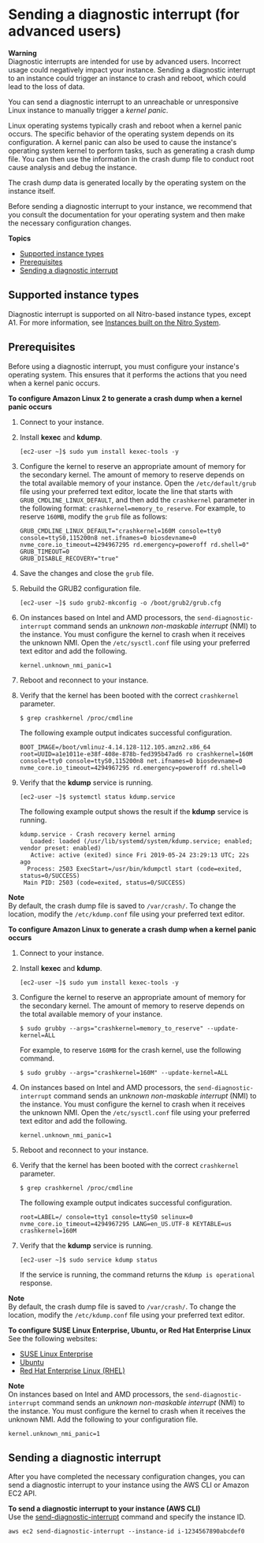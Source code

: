 # Sending a diagnostic interrupt \(for advanced users\)<a name="diagnostic-interrupt"></a>

**Warning**  
Diagnostic interrupts are intended for use by advanced users\. Incorrect usage could negatively impact your instance\. Sending a diagnostic interrupt to an instance could trigger an instance to crash and reboot, which could lead to the loss of data\.

You can send a diagnostic interrupt to an unreachable or unresponsive Linux instance to manually trigger a *kernel panic*\.

Linux operating systems typically crash and reboot when a kernel panic occurs\. The specific behavior of the operating system depends on its configuration\. A kernel panic can also be used to cause the instance's operating system kernel to perform tasks, such as generating a crash dump file\. You can then use the information in the crash dump file to conduct root cause analysis and debug the instance\.

The crash dump data is generated locally by the operating system on the instance itself\.

Before sending a diagnostic interrupt to your instance, we recommend that you consult the documentation for your operating system and then make the necessary configuration changes\.

**Topics**
+ [Supported instance types](#diagnostic-interrupt-instances)
+ [Prerequisites](#diagnostic-interrupt-prereqs)
+ [Sending a diagnostic interrupt](#diagnostic-interrupt-use)

## Supported instance types<a name="diagnostic-interrupt-instances"></a>

Diagnostic interrupt is supported on all Nitro\-based instance types, except A1\. For more information, see [Instances built on the Nitro System](instance-types.md#ec2-nitro-instances)\.

## Prerequisites<a name="diagnostic-interrupt-prereqs"></a>

Before using a diagnostic interrupt, you must configure your instance's operating system\. This ensures that it performs the actions that you need when a kernel panic occurs\.

**To configure Amazon Linux 2 to generate a crash dump when a kernel panic occurs**

1. Connect to your instance\.

1. Install **kexec** and **kdump**\.

   ```
   [ec2-user ~]$ sudo yum install kexec-tools -y
   ```

1. Configure the kernel to reserve an appropriate amount of memory for the secondary kernel\. The amount of memory to reserve depends on the total available memory of your instance\. Open the `/etc/default/grub` file using your preferred text editor, locate the line that starts with `GRUB_CMDLINE_LINUX_DEFAULT`, and then add the `crashkernel` parameter in the following format: `crashkernel=memory_to_reserve`\. For example, to reserve `160MB`, modify the `grub` file as follows:

   ```
   GRUB_CMDLINE_LINUX_DEFAULT="crashkernel=160M console=tty0 console=ttyS0,115200n8 net.ifnames=0 biosdevname=0 nvme_core.io_timeout=4294967295 rd.emergency=poweroff rd.shell=0"
   GRUB_TIMEOUT=0
   GRUB_DISABLE_RECOVERY="true"
   ```

1. Save the changes and close the `grub` file\.

1. Rebuild the GRUB2 configuration file\.

   ```
   [ec2-user ~]$ sudo grub2-mkconfig -o /boot/grub2/grub.cfg
   ```

1. On instances based on Intel and AMD processors, the `send-diagnostic-interrupt` command sends an *unknown non\-maskable interrupt* \(NMI\) to the instance\. You must configure the kernel to crash when it receives the unknown NMI\. Open the `/etc/sysctl.conf` file using your preferred text editor and add the following\.

   ```
   kernel.unknown_nmi_panic=1
   ```

1. Reboot and reconnect to your instance\.

1. Verify that the kernel has been booted with the correct `crashkernel` parameter\.

   ```
   $ grep crashkernel /proc/cmdline
   ```

   The following example output indicates successful configuration\.

   ```
   BOOT_IMAGE=/boot/vmlinuz-4.14.128-112.105.amzn2.x86_64 root=UUID=a1e1011e-e38f-408e-878b-fed395b47ad6 ro crashkernel=160M console=tty0 console=ttyS0,115200n8 net.ifnames=0 biosdevname=0 nvme_core.io_timeout=4294967295 rd.emergency=poweroff rd.shell=0
   ```

1. Verify that the **kdump** service is running\.

   ```
   [ec2-user ~]$ systemctl status kdump.service
   ```

   The following example output shows the result if the **kdump** service is running\.

   ```
   kdump.service - Crash recovery kernel arming
      Loaded: loaded (/usr/lib/systemd/system/kdump.service; enabled; vendor preset: enabled)
      Active: active (exited) since Fri 2019-05-24 23:29:13 UTC; 22s ago
     Process: 2503 ExecStart=/usr/bin/kdumpctl start (code=exited, status=0/SUCCESS)
    Main PID: 2503 (code=exited, status=0/SUCCESS)
   ```

**Note**  
By default, the crash dump file is saved to `/var/crash/`\. To change the location, modify the `/etc/kdump.conf` file using your preferred text editor\.

**To configure Amazon Linux to generate a crash dump when a kernel panic occurs**

1. Connect to your instance\.

1. Install **kexec** and **kdump**\.

   ```
   [ec2-user ~]$ sudo yum install kexec-tools -y
   ```

1. Configure the kernel to reserve an appropriate amount of memory for the secondary kernel\. The amount of memory to reserve depends on the total available memory of your instance\.

   ```
   $ sudo grubby --args="crashkernel=memory_to_reserve" --update-kernel=ALL
   ```

   For example, to reserve `160MB` for the crash kernel, use the following command\. 

   ```
   $ sudo grubby --args="crashkernel=160M" --update-kernel=ALL
   ```

1. On instances based on Intel and AMD processors, the `send-diagnostic-interrupt` command sends an *unknown non\-maskable interrupt* \(NMI\) to the instance\. You must configure the kernel to crash when it receives the unknown NMI\. Open the `/etc/sysctl.conf` file using your preferred text editor and add the following\.

   ```
   kernel.unknown_nmi_panic=1
   ```

1. Reboot and reconnect to your instance\.

1. Verify that the kernel has been booted with the correct `crashkernel` parameter\.

   ```
   $ grep crashkernel /proc/cmdline
   ```

   The following example output indicates successful configuration\.

   ```
   root=LABEL=/ console=tty1 console=ttyS0 selinux=0 nvme_core.io_timeout=4294967295 LANG=en_US.UTF-8 KEYTABLE=us crashkernel=160M
   ```

1. Verify that the **kdump** service is running\.

   ```
   [ec2-user ~]$ sudo service kdump status
   ```

   If the service is running, the command returns the `Kdump is operational` response\.

**Note**  
By default, the crash dump file is saved to `/var/crash/`\. To change the location, modify the `/etc/kdump.conf` file using your preferred text editor\.

**To configure SUSE Linux Enterprise, Ubuntu, or Red Hat Enterprise Linux**  
See the following websites:
+ [SUSE Linux Enterprise](https://www.suse.com/support/kb/doc/?id=3374462)
+ [Ubuntu](https://help.ubuntu.com/lts/serverguide/kernel-crash-dump.html.en)
+ [ Red Hat Enterprise Linux \(RHEL\)](https://access.redhat.com/documentation/en-us/red_hat_enterprise_linux/7/html/kernel_administration_guide/kernel_crash_dump_guide)

**Note**  
On instances based on Intel and AMD processors, the `send-diagnostic-interrupt` command sends an *unknown non\-maskable interrupt* \(NMI\) to the instance\. You must configure the kernel to crash when it receives the unknown NMI\. Add the following to your configuration file\.  

```
kernel.unknown_nmi_panic=1
```

## Sending a diagnostic interrupt<a name="diagnostic-interrupt-use"></a>

After you have completed the necessary configuration changes, you can send a diagnostic interrupt to your instance using the AWS CLI or Amazon EC2 API\.

**To send a diagnostic interrupt to your instance \(AWS CLI\)**  
Use the [send\-diagnostic\-interrupt](https://docs.aws.amazon.com/cli/latest/reference/ec2/send-diagnostic-interrupt.html) command and specify the instance ID\.

```
aws ec2 send-diagnostic-interrupt --instance-id i-1234567890abcdef0
```